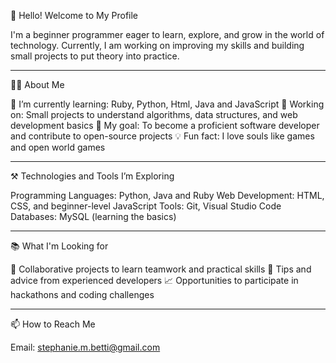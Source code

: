 👋 Hello! Welcome to My Profile

I'm a beginner programmer eager to learn, explore, and grow in the world of technology. Currently, I am working on improving my skills and building small projects to put theory into practice.
_____________________________________________________________________

👨‍💻 About Me

🌱 I’m currently learning: Ruby, Python, Html, Java and JavaScript
🔭 Working on: Small projects to understand algorithms, data structures, and web development basics
🎯 My goal: To become a proficient software developer and contribute to open-source projects
💡 Fun fact: I love souls like games and open world games

_____________________________________________________________________

⚒️ Technologies and Tools I’m Exploring

Programming Languages: Python, Java and Ruby
Web Development: HTML, CSS, and beginner-level JavaScript
Tools: Git, Visual Studio Code
Databases: MySQL (learning the basics)

_____________________________________________________________________

📚 What I'm Looking for

👥 Collaborative projects to learn teamwork and practical skills
💬 Tips and advice from experienced developers
📈 Opportunities to participate in hackathons and coding challenges

_____________________________________________________________________

📫 How to Reach Me

Email: stephanie.m.betti@gmail.com
